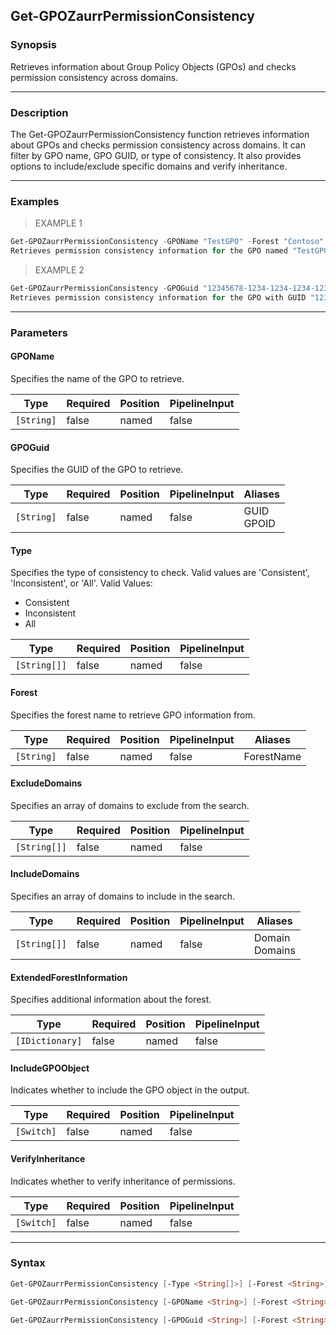 Get-GPOZaurrPermissionConsistency
---------------------------------

### Synopsis
Retrieves information about Group Policy Objects (GPOs) and checks permission consistency across domains.

---

### Description

The Get-GPOZaurrPermissionConsistency function retrieves information about GPOs and checks permission consistency across domains. It can filter by GPO name, GPO GUID, or type of consistency. It also provides options to include/exclude specific domains and verify inheritance.

---

### Examples
> EXAMPLE 1

```PowerShell
Get-GPOZaurrPermissionConsistency -GPOName "TestGPO" -Forest "Contoso" -IncludeDomains @("DomainA", "DomainB") -Type "Consistent"
Retrieves permission consistency information for the GPO named "TestGPO" in the forest "Contoso" for domains "DomainA" and "DomainB" with consistent permissions.
```
> EXAMPLE 2

```PowerShell
Get-GPOZaurrPermissionConsistency -GPOGuid "12345678-1234-1234-1234-1234567890AB" -Forest "Fabrikam" -Type "Inconsistent" -VerifyInheritance
Retrieves permission consistency information for the GPO with GUID "12345678-1234-1234-1234-1234567890AB" in the forest "Fabrikam" for all domains with inconsistent permissions and verifies inheritance.
```

---

### Parameters
#### **GPOName**
Specifies the name of the GPO to retrieve.

|Type      |Required|Position|PipelineInput|
|----------|--------|--------|-------------|
|`[String]`|false   |named   |false        |

#### **GPOGuid**
Specifies the GUID of the GPO to retrieve.

|Type      |Required|Position|PipelineInput|Aliases       |
|----------|--------|--------|-------------|--------------|
|`[String]`|false   |named   |false        |GUID<br/>GPOID|

#### **Type**
Specifies the type of consistency to check. Valid values are 'Consistent', 'Inconsistent', or 'All'.
Valid Values:

* Consistent
* Inconsistent
* All

|Type        |Required|Position|PipelineInput|
|------------|--------|--------|-------------|
|`[String[]]`|false   |named   |false        |

#### **Forest**
Specifies the forest name to retrieve GPO information from.

|Type      |Required|Position|PipelineInput|Aliases   |
|----------|--------|--------|-------------|----------|
|`[String]`|false   |named   |false        |ForestName|

#### **ExcludeDomains**
Specifies an array of domains to exclude from the search.

|Type        |Required|Position|PipelineInput|
|------------|--------|--------|-------------|
|`[String[]]`|false   |named   |false        |

#### **IncludeDomains**
Specifies an array of domains to include in the search.

|Type        |Required|Position|PipelineInput|Aliases           |
|------------|--------|--------|-------------|------------------|
|`[String[]]`|false   |named   |false        |Domain<br/>Domains|

#### **ExtendedForestInformation**
Specifies additional information about the forest.

|Type           |Required|Position|PipelineInput|
|---------------|--------|--------|-------------|
|`[IDictionary]`|false   |named   |false        |

#### **IncludeGPOObject**
Indicates whether to include the GPO object in the output.

|Type      |Required|Position|PipelineInput|
|----------|--------|--------|-------------|
|`[Switch]`|false   |named   |false        |

#### **VerifyInheritance**
Indicates whether to verify inheritance of permissions.

|Type      |Required|Position|PipelineInput|
|----------|--------|--------|-------------|
|`[Switch]`|false   |named   |false        |

---

### Syntax
```PowerShell
Get-GPOZaurrPermissionConsistency [-Type <String[]>] [-Forest <String>] [-ExcludeDomains <String[]>] [-IncludeDomains <String[]>] [-ExtendedForestInformation <IDictionary>] [-IncludeGPOObject] [-VerifyInheritance] [<CommonParameters>]
```
```PowerShell
Get-GPOZaurrPermissionConsistency [-GPOName <String>] [-Forest <String>] [-ExcludeDomains <String[]>] [-IncludeDomains <String[]>] [-ExtendedForestInformation <IDictionary>] [-IncludeGPOObject] [-VerifyInheritance] [<CommonParameters>]
```
```PowerShell
Get-GPOZaurrPermissionConsistency [-GPOGuid <String>] [-Forest <String>] [-ExcludeDomains <String[]>] [-IncludeDomains <String[]>] [-ExtendedForestInformation <IDictionary>] [-IncludeGPOObject] [-VerifyInheritance] [<CommonParameters>]
```
